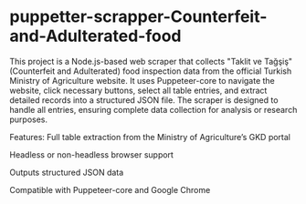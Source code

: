 # puppetter-scrapper-Counterfeit-and-Adulterated-food

This project is a Node.js-based web scraper that collects "Taklit ve Tağşiş" (Counterfeit and Adulterated) food inspection data from the official Turkish Ministry of Agriculture website.
It uses Puppeteer-core to navigate the website, click necessary buttons, select all table entries, and extract detailed records into a structured JSON file.
The scraper is designed to handle all entries, ensuring complete data collection for analysis or research purposes.

Features:
  Full table extraction from the Ministry of Agriculture’s GKD portal
  
  Headless or non-headless browser support
  
  Outputs structured JSON data
  
  Compatible with Puppeteer-core and Google Chrome
